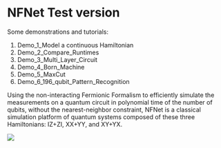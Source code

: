 # NFNet Test version

Some demonstrations and tutorials:
1. Demo_1_Model a continuous Hamiltonian
2. Demo_2_Compare_Runtimes
3. Demo_3_Multi_Layer_Circuit
4. Demo_4_Born_Machine
5. Demo_5_MaxCut
6. Demo_6_196_qubit_Pattern_Recognition

Using the non-interacting Fermionic Formalism to efficiently simulate the measurements on a quantum circuit in polynomial time of the number of qubits, without the nearest-neighbor constraint, NFNet is a classical simulation platform of quantum systems composed of these three Hamiltonians: IZ+ZI, XX+YY, and XY+YX.



<html lang="en">
<img src="./img/readme"/>
</html>
